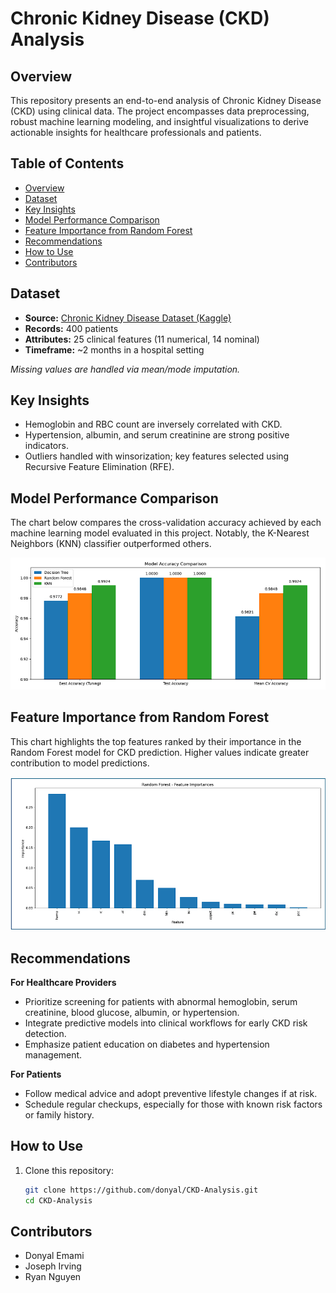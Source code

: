 # Chronic Kidney Disease (CKD) Analysis

## Overview

This repository presents an end-to-end analysis of Chronic Kidney Disease (CKD) using clinical data. The project encompasses data preprocessing, robust machine learning modeling, and insightful visualizations to derive actionable insights for healthcare professionals and patients.

## Table of Contents

- [Overview](#overview)
- [Dataset](#dataset)
- [Key Insights](#key-insights)
- [Model Performance Comparison](#model-performance-comparison)
- [Feature Importance from Random Forest](#feature-importance-from-random-forest)
- [Recommendations](#recommendations)
- [How to Use](#how-to-use)
- [Contributors](#contributors)

## Dataset

- **Source:** [Chronic Kidney Disease Dataset (Kaggle)](https://www.kaggle.com/datasets/mansoordaku/ckdisease)
- **Records:** 400 patients
- **Attributes:** 25 clinical features (11 numerical, 14 nominal)
- **Timeframe:** ~2 months in a hospital setting

*Missing values are handled via mean/mode imputation.*

## Key Insights

- Hemoglobin and RBC count are inversely correlated with CKD.
- Hypertension, albumin, and serum creatinine are strong positive indicators.
- Outliers handled with winsorization; key features selected using Recursive Feature Elimination (RFE).

## Model Performance Comparison

The chart below compares the cross-validation accuracy achieved by each machine learning model evaluated in this project. Notably, the K-Nearest Neighbors (KNN) classifier outperformed others.

![Model Accuracy Comparison](model-comparison.png)

## Feature Importance from Random Forest

This chart highlights the top features ranked by their importance in the Random Forest model for CKD prediction. Higher values indicate greater contribution to model predictions.

![Random Forest Feature Importances](random-forest-features.png)

## Recommendations

**For Healthcare Providers**
- Prioritize screening for patients with abnormal hemoglobin, serum creatinine, blood glucose, albumin, or hypertension.
- Integrate predictive models into clinical workflows for early CKD risk detection.
- Emphasize patient education on diabetes and hypertension management.

**For Patients**
- Follow medical advice and adopt preventive lifestyle changes if at risk.
- Schedule regular checkups, especially for those with known risk factors or family history.

## How to Use

1. Clone this repository:
   ```bash
   git clone https://github.com/donyal/CKD-Analysis.git
   cd CKD-Analysis


## Contributors
  * Donyal Emami
  * Joseph Irving
  * Ryan Nguyen
